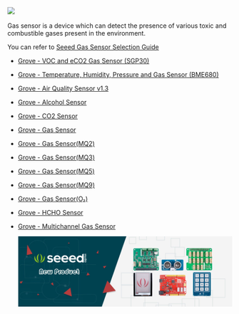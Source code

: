 ![](https://files.seeedstudio.com/wiki/Seeed_Gas_Sensor_Selection_Guide/img/Seeed_Gas_Sensor_Selection_Guide.jpg)

Gas sensor is a device which can detect the presence of various toxic and combustible gases present in the environment. 

You can refer to [Seeed Gas Sensor Selection Guide](http://wiki.seeedstudio.com/Seeed_Gas_Sensor_Selection_Guide/)

- [Grove - VOC and eCO2 Gas Sensor (SGP30)](http://wiki.seeedstudio.com/Grove-VOC_and_eCO2_Gas_Sensor-SGP30/)

- [Grove - Temperature, Humidity, Pressure and Gas Sensor (BME680)](http://wiki.seeedstudio.com/Grove-Temperature_Humidity_Pressure_Gas_Sensor_BME680/)

- [Grove - Air Quality Sensor v1.3](http://wiki.seeedstudio.com/Grove-Air_Quality_Sensor_v1.3/)

- [Grove - Alcohol Sensor](http://wiki.seeedstudio.com/Grove-Alcohol_Sensor/)

- [Grove - CO2 Sensor](http://wiki.seeedstudio.com/Grove-CO2_Sensor/)

- [Grove - Gas Sensor](http://wiki.seeedstudio.com/Grove-Gas_Sensor/)

- [Grove - Gas Sensor(MQ2)](http://wiki.seeedstudio.com/Grove-Gas_Sensor-MQ2/)

- [Grove - Gas Sensor(MQ3)](http://wiki.seeedstudio.com/Grove-Gas_Sensor-MQ3/)

- [Grove - Gas Sensor(MQ5)](http://wiki.seeedstudio.com/Grove-Gas_Sensor-MQ5/)

- [Grove - Gas Sensor(MQ9)](http://wiki.seeedstudio.com/Grove-Gas_Sensor-MQ9/)

- [Grove - Gas Sensor(O₂)](http://wiki.seeedstudio.com/Grove-Gas_Sensor-O2/)

- [Grove - HCHO Sensor](http://wiki.seeedstudio.com/Grove-HCHO_Sensor/)

- [Grove - Multichannel Gas Sensor](http://wiki.seeedstudio.com/Grove-Multichannel_Gas_Sensor/)<br /><p style="text-align:center"><a href="https://www.seeedstudio.com/act-4.html?utm_source=wiki&utm_medium=wikibanner&utm_campaign=newproducts" target="_blank"><img src="https://github.com/SeeedDocument/Wiki_Banner/raw/master/new_product.jpg" /></a></p>